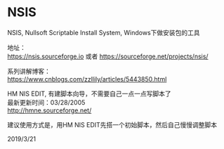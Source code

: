 # NSIS

NSIS, Nullsoft Scriptable Install System, Windows下做安装包的工具  

地址：  
https://nsis.sourceforge.io 或者 https://sourceforge.net/projects/nsis/  


系列讲解博客：  
https://www.cnblogs.com/zzllily/articles/5443850.html  

HM NIS EDIT, 有建脚本向导，不需要自己一点一点写脚本了  
最新更新时间：03/28/2005  
http://hmne.sourceforge.net/  

建议使用方式是，用HM NIS EDIT先搭一个初始脚本，然后自己慢慢调整脚本  


2019/3/21  
